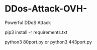 # DDos-Attack-OVH-
Powerful DDoS Attack


pip3 install -r requirements.txt

python3 80port.py or python3 443port.py
